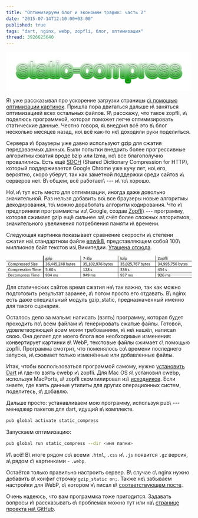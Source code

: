 ```yaml
---
title: "Оптимизируем блог и экономим трафик: часть 2"
date: "2015-07-14T12:10:00+03:00"
published: true
tags: "dart, nginx, webp, zopfli, блог, оптимизация"
thread: 3926625640
---
```

                      
![](/images/photos/static-compress.png "static-compress")

Я\ уже рассказывал про ускорение загрузки страницы [с\ помощью оптимизации картинок][webp]. Пришла пора двигаться дальше 
и\ заняться оптимизацией всех остальных файлов. Я\ расскажу, что такое zopfli, и\ поделюсь программкой, которая поможет 
легче оптимизировать статические данные. Честно говоря, я\ внедрил всё это в\ блог несколько месяцев назад, но\ всё 
как-то не\ доходили руки поделиться. 

<!--more-->

Сервера и\ браузеры уже давно используют gzip для сжатия передаваемых данных. Были попытки внедрить более прогрессивные 
алгоритмы сжатия вроде bzip или lzma, но\ все благополучно провалились. Есть ещё [SDCH] (Shared Dictionary Compression 
for HTTP), который поддерживается Google Chrome уже кучу лет, но\ его, вероятно, скоро уберут, так как заметной 
поддержки среди сайтов и\ серверов нет. В\ общем, всё работает\ --- и\ то\ хорошо.

Но\ и\ тут есть место для оптимизации, иногда даже довольно значительной. Раз нельзя добавить во\ все браузеры новые 
алгоритмы декодирования, то\ можно доработать алгоритм кодирования. Что и\ предприняли программисты из\ Google, создав 
[Zopfli]\ --- программу, которая сжимает gzip ещё сильнее за\ счёт более сложных алгоритмов, значительного увеличения 
потребления памяти и\ времени. 

Следующая картинка показывает сравнение скорости и\ степени сжатия на\ стандартном файле [enwik8], представляющем собой 
100\ миллионов байт текстов из\ Википедии. [Утащена отсюда][comparison]. 

![](/images/3rd-party/zopfli-comparison.jpg "Таблица сравнения производительности")

Для статических сайтов время сжатия не\ так важно, так как можно подготовить результат заранее, а\ потом просто его 
отдавать. В\ nginx есть даже специальный модуль gzip_static, предназначенный именно для такого сценария. 

Осталось дело за малым: написать (взять) программу, которая будет проходить по\ всем файлам и\ генерировать сжатые 
файлы. Готовой, удовлетворяющей всем моим требованиям, я\ не\ нашёл, написал свою. Она делает для моего блога все 
необходимые изменения: конвертирует картинки в\ WebP, текстовые файлы сжимает с\ помощью zopfli. Программа смотрит, что 
поменялось со\ времени последнего запуска, и\ сжимает только изменённые или добавленные файлы.
 
Итак, чтобы воспользоваться программой самому, нужно [установить Dart][dart-install] и\ где-то взять cwebp и\ zopfli. 
Для Mac OS я\ установил cwebp, используя MacPorts, а\ zopfli скомпилировал из\ [исходников][Zopfli]. Если знаете, где 
взять данные утилиты для других операционных систем, поделитесь, я\ добавлю.

Дальше просто: устанавливаем мою программу, используя pub\ --- менеджер пакетов для dart, идущий в\ комплекте.

~~~~~sh
pub global activate static_compress
~~~~~

Запускаем оптимизацию:

~~~~~sh
pub global run static_compress --dir <имя папки> 
~~~~~

И\ всё! В\ итоге рядом со\ всеми `.html`, `.css` и\ `.js` появится `.gz` версия, а\ рядом с\ картинками - `.webp`.

Остаётся только правильно настроить сервер. В\ случае с\ nginx нужно добавить в\ конфиг строчку `gzip_static on;`. Также 
не\ забываем настройки для WebP, о\ котором я\ писал в\ [соответствующем посте][webp].

Очень надеюсь, что вам программка тоже пригодится. Задавать вопросы и\ рассказывать о\ проблемах можно тут или 
на\ [странице проекта на\ GitHub][github].

[comparison]: http://www.techrepublic.com/blog/the-enterprise-cloud/googles-zopfli-compression-algorithm-extract-higher-performance-from-your-compressed-files/
[dart-install]: https://www.dartlang.org/downloads/
[enwik8]: http://prize.hutter1.net
[github]: https://github.com/dikmax/static-compress
[SDCH]: https://engineering.linkedin.com/shared-dictionary-compression-http-linkedin
[webp]: /post/webp/
[Zopfli]: https://github.com/google/zopfli
